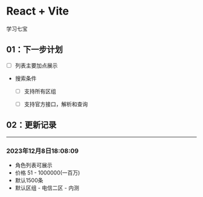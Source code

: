 # React + Vite

学习七宝

## 01：下一步计划
- [ ] 列表主要加点展示
- 搜索条件
  - [ ] 支持所有区组
  - [ ] 支持官方接口，解析和查询


## 02：更新记录
-------------------------------
### 2023年12月8日18:08:09
- 角色列表可展示
- 价格 51 - 1000000(一百万)
- 默认1500条
- 默认区组 - 电信二区 - 内测

